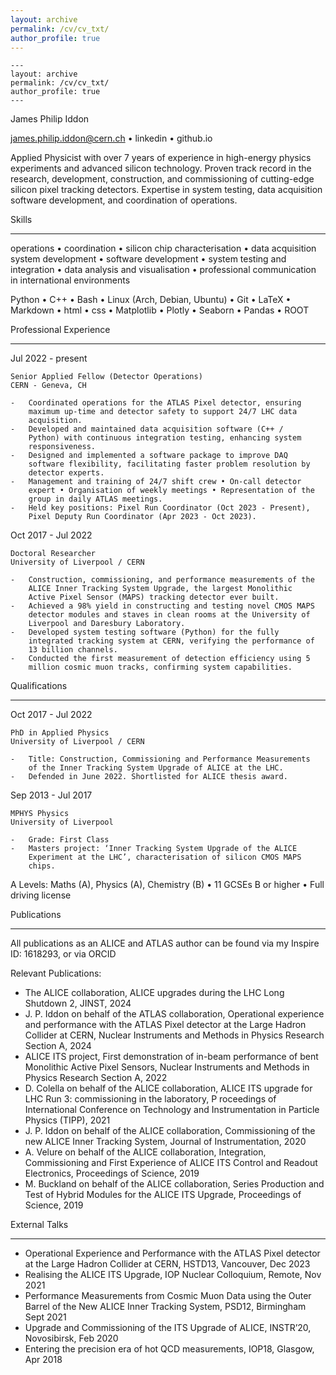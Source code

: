```yaml
---
layout: archive
permalink: /cv/cv_txt/
author_profile: true
---
```

```
---
layout: archive
permalink: /cv/cv_txt/
author_profile: true
---
```
James Philip Iddon

james.philip.iddon@cern.ch • linkedin • github.io

  Applied Physicist with over 7 years of experience in high-energy
  physics experiments and advanced silicon technology. Proven track
  record in the research, development, construction, and commissioning
  of cutting-edge silicon pixel tracking detectors. Expertise in system
  testing, data acquisition software development, and coordination of
  operations.

Skills

------------------------------------------------------------------------

operations • coordination • silicon chip characterisation • data
acquisition system development • software development • system testing
and integration • data analysis and visualisation • professional
communication in international environments

Python • C++ • Bash • Linux (Arch, Debian, Ubuntu) • Git • LaTeX • Markdown • html • css • Matplotlib • Plotly • Seaborn • Pandas • ROOT

Professional Experience

------------------------------------------------------------------------

Jul 2022 - present

    Senior Applied Fellow (Detector Operations)
    CERN - Geneva, CH

    -   Coordinated operations for the ATLAS Pixel detector, ensuring
        maximum up-time and detector safety to support 24/7 LHC data
        acquisition.
    -   Developed and maintained data acquisition software (C++ /
        Python) with continuous integration testing, enhancing system
        responsiveness.
    -   Designed and implemented a software package to improve DAQ
        software flexibility, facilitating faster problem resolution by
        detector experts.
    -   Management and training of 24/7 shift crew • On-call detector
        expert • Organisation of weekly meetings • Representation of the
        group in daily ATLAS meetings.
    -   Held key positions: Pixel Run Coordinator (Oct 2023 - Present),
        Pixel Deputy Run Coordinator (Apr 2023 - Oct 2023).

Oct 2017 - Jul 2022

    Doctoral Researcher
    University of Liverpool / CERN

    -   Construction, commissioning, and performance measurements of the
        ALICE Inner Tracking System Upgrade, the largest Monolithic
        Active Pixel Sensor (MAPS) tracking detector ever built.
    -   Achieved a 98% yield in constructing and testing novel CMOS MAPS
        detector modules and staves in clean rooms at the University of
        Liverpool and Daresbury Laboratory.
    -   Developed system testing software (Python) for the fully
        integrated tracking system at CERN, verifying the performance of
        13 billion channels.
    -   Conducted the first measurement of detection efficiency using 5
        million cosmic muon tracks, confirming system capabilities.

Qualifications

------------------------------------------------------------------------

Oct 2017 - Jul 2022

    PhD in Applied Physics
    University of Liverpool / CERN

    -   Title: Construction, Commissioning and Performance Measurements
        of the Inner Tracking System Upgrade of ALICE at the LHC.
    -   Defended in June 2022. Shortlisted for ALICE thesis award.

Sep 2013 - Jul 2017

    MPHYS Physics
    University of Liverpool

    -   Grade: First Class
    -   Masters project: ‘Inner Tracking System Upgrade of the ALICE
        Experiment at the LHC’, characterisation of silicon CMOS MAPS
        chips.

A Levels: Maths (A), Physics (A), Chemistry (B) • 11 GCSEs B or higher •
Full driving license

Publications

------------------------------------------------------------------------

All publications as an ALICE and ATLAS author can be found via my
Inspire ID: 1618293, or via ORCID

Relevant Publications:

-   The ALICE collaboration, ALICE upgrades during the LHC Long Shutdown
    2, JINST, 2024
-   J. P. Iddon on behalf of the ATLAS collaboration, Operational
    experience and performance with the ATLAS Pixel detector at the
    Large Hadron Collider at CERN, Nuclear Instruments and Methods in
    Physics Research Section A, 2024
-   ALICE ITS project, First demonstration of in-beam performance of
    bent Monolithic Active Pixel Sensors, Nuclear Instruments and
    Methods in Physics Research Section A, 2022
-   D. Colella on behalf of the ALICE collaboration, ALICE ITS upgrade
    for LHC Run 3: commissioning in the laboratory, P roceedings of
    International Conference on Technology and Instrumentation in
    Particle Physics (TIPP), 2021
-   J. P. Iddon on behalf of the ALICE collaboration, Commissioning of
    the new ALICE Inner Tracking System, Journal of Instrumentation,
    2020
-   A. Velure on behalf of the ALICE collaboration, Integration,
    Commissioning and First Experience of ALICE ITS Control and Readout
    Electronics, Proceedings of Science, 2019
-   M. Buckland on behalf of the ALICE collaboration, Series Production
    and Test of Hybrid Modules for the ALICE ITS Upgrade, Proceedings of
    Science, 2019

External Talks

------------------------------------------------------------------------

-   Operational Experience and Performance with the ATLAS Pixel detector
    at the Large Hadron Collider at CERN, HSTD13, Vancouver, Dec 2023
-   Realising the ALICE ITS Upgrade, IOP Nuclear Colloquium, Remote, Nov
    2021
-   Performance Measurements from Cosmic Muon Data using the Outer
    Barrel of the New ALICE Inner Tracking System, PSD12, Birmingham
    Sept 2021
-   Upgrade and Commissioning of the ITS Upgrade of ALICE, INSTR’20,
    Novosibirsk, Feb 2020
-   Entering the precision era of hot QCD measurements, IOP18, Glasgow,
    Apr 2018
```
```
